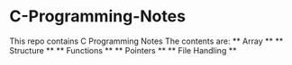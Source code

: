 # C-Programming-Notes
This repo contains C Programming Notes 
The contents are:
** Array **
** Structure **
** Functions **
** Pointers **
** File Handling **

